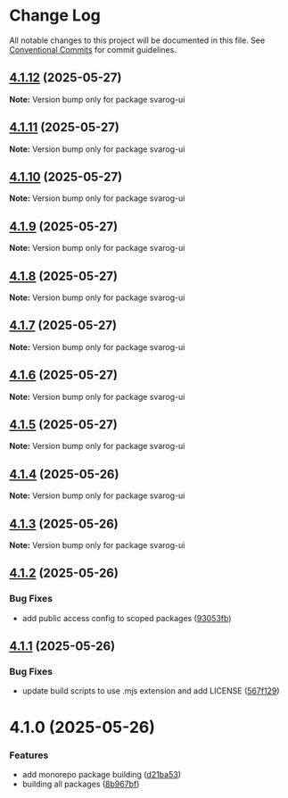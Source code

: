 # Change Log

All notable changes to this project will be documented in this file.
See [Conventional Commits](https://conventionalcommits.org) for commit guidelines.

## [4.1.12](https://github.com/baaaaaaaaasowenyaaaaaaamamabeatsebaaah/svarog/compare/svarog-ui@4.1.11...svarog-ui@4.1.12) (2025-05-27)

**Note:** Version bump only for package svarog-ui

## [4.1.11](https://github.com/baaaaaaaaasowenyaaaaaaamamabeatsebaaah/svarog/compare/svarog-ui@4.1.10...svarog-ui@4.1.11) (2025-05-27)

**Note:** Version bump only for package svarog-ui

## [4.1.10](https://github.com/baaaaaaaaasowenyaaaaaaamamabeatsebaaah/svarog/compare/svarog-ui@4.1.9...svarog-ui@4.1.10) (2025-05-27)

**Note:** Version bump only for package svarog-ui

## [4.1.9](https://github.com/baaaaaaaaasowenyaaaaaaamamabeatsebaaah/svarog/compare/svarog-ui@4.1.8...svarog-ui@4.1.9) (2025-05-27)

**Note:** Version bump only for package svarog-ui

## [4.1.8](https://github.com/baaaaaaaaasowenyaaaaaaamamabeatsebaaah/svarog/compare/svarog-ui@4.1.7...svarog-ui@4.1.8) (2025-05-27)

**Note:** Version bump only for package svarog-ui

## [4.1.7](https://github.com/baaaaaaaaasowenyaaaaaaamamabeatsebaaah/svarog/compare/svarog-ui@4.1.6...svarog-ui@4.1.7) (2025-05-27)

**Note:** Version bump only for package svarog-ui

## [4.1.6](https://github.com/baaaaaaaaasowenyaaaaaaamamabeatsebaaah/svarog/compare/svarog-ui@4.1.5...svarog-ui@4.1.6) (2025-05-27)

**Note:** Version bump only for package svarog-ui

## [4.1.5](https://github.com/baaaaaaaaasowenyaaaaaaamamabeatsebaaah/svarog/compare/svarog-ui@4.1.4...svarog-ui@4.1.5) (2025-05-27)

**Note:** Version bump only for package svarog-ui

## [4.1.4](https://github.com/baaaaaaaaasowenyaaaaaaamamabeatsebaaah/svarog/compare/svarog-ui@4.1.3...svarog-ui@4.1.4) (2025-05-26)

**Note:** Version bump only for package svarog-ui

## [4.1.3](https://github.com/baaaaaaaaasowenyaaaaaaamamabeatsebaaah/svarog/compare/svarog-ui@4.1.2...svarog-ui@4.1.3) (2025-05-26)

**Note:** Version bump only for package svarog-ui

## [4.1.2](https://github.com/baaaaaaaaasowenyaaaaaaamamabeatsebaaah/svarog/compare/svarog-ui@4.1.1...svarog-ui@4.1.2) (2025-05-26)

### Bug Fixes

- add public access config to scoped packages ([93053fb](https://github.com/baaaaaaaaasowenyaaaaaaamamabeatsebaaah/svarog/commit/93053fb8f7ab6f97728609c5551e2f2cf84dbc6c))

## [4.1.1](https://github.com/baaaaaaaaasowenyaaaaaaamamabeatsebaaah/svarog/compare/svarog-ui@4.1.0...svarog-ui@4.1.1) (2025-05-26)

### Bug Fixes

- update build scripts to use .mjs extension and add LICENSE ([567f129](https://github.com/baaaaaaaaasowenyaaaaaaamamabeatsebaaah/svarog/commit/567f129c9f2c8f722ec578d0a76d8736531368d3))

# 4.1.0 (2025-05-26)

### Features

- add monorepo package building ([d21ba53](https://github.com/baaaaaaaaasowenyaaaaaaamamabeatsebaaah/svarog/commit/d21ba53e2f6b82eed3c048658966cf3b3033fb10))
- building all packages ([8b967bf](https://github.com/baaaaaaaaasowenyaaaaaaamamabeatsebaaah/svarog/commit/8b967bf4c958b6784baef6f40edd22654123dc87))

